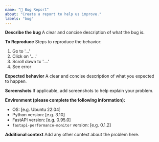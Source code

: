 ```yaml
---
name: "🐞 Bug Report"
about: "Create a report to help us improve."
labels: "bug"
---
```


**Describe the bug**
A clear and concise description of what the bug is.

**To Reproduce**
Steps to reproduce the behavior:
1. Go to '...'
2. Click on '....'
3. Scroll down to '....'
4. See error

**Expected behavior**
A clear and concise description of what you expected to happen.

**Screenshots**
If applicable, add screenshots to help explain your problem.

**Environment (please complete the following information):**
 - OS: [e.g. Ubuntu 22.04]
 - Python version: [e.g. 3.10]
 - FastAPI version: [e.g. 0.95.0]
 - `fastapi-performance-monitor` version: [e.g. 0.1.2]

**Additional context**
Add any other context about the problem here.

